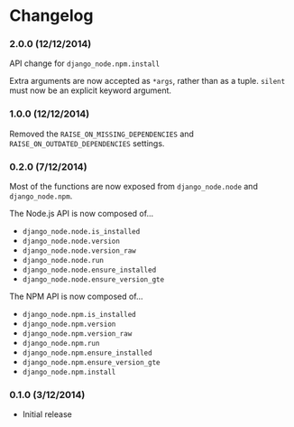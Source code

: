 Changelog
=========

### 2.0.0 (12/12/2014)

API change for `django_node.npm.install`

Extra arguments are now accepted as `*args`, rather than as a tuple.
`silent` must now be an explicit keyword argument.

### 1.0.0 (12/12/2014)

Removed the `RAISE_ON_MISSING_DEPENDENCIES` and `RAISE_ON_OUTDATED_DEPENDENCIES` settings.

### 0.2.0 (7/12/2014)

Most of the functions are now exposed from `django_node.node` and `django_node.npm`.

The Node.js API is now composed of...
- `django_node.node.is_installed`
- `django_node.node.version`
- `django_node.node.version_raw`
- `django_node.node.run`
- `django_node.node.ensure_installed`
- `django_node.node.ensure_version_gte`

The NPM API is now composed of...
- `django_node.npm.is_installed`
- `django_node.npm.version`
- `django_node.npm.version_raw`
- `django_node.npm.run`
- `django_node.npm.ensure_installed`
- `django_node.npm.ensure_version_gte`
- `django_node.npm.install`


### 0.1.0 (3/12/2014)

- Initial release